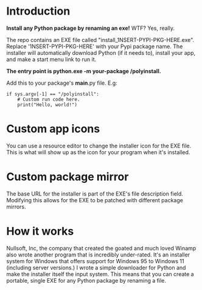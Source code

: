 # Introduction

**Install any Python package by renaming an exe!** WTF? Yes, really.

The repo contains an EXE file called "install_1NSERT-PYPI-PKG-HERE.exe". Replace '1NSERT-PYPI-PKG-HERE' with your Pypi package name. The installer will automatically download Python (if it needs to), install your app, and make a start menu link to run it.

**The entry point is python.exe -m your-package /polyinstall.**

Add this to your package's __main__.py file. E.g:

```python3
if sys.argv[-1] == "/polyinstall":
    # Custom run code here.
    print("Hello, world!")
```
    
# Custom app icons

You can use a resource editor to change the installer icon for the EXE file. This is what will show up as the icon for your program when it's installed.

# Custom package mirror

The base URL for the installer is part of the EXE's file description field. Modifying this allows for the EXE to be patched with different package mirrors.
    
# How it works

Nullsoft, Inc, the company that created the goated and much loved Winamp also wrote another program that is incredibly under-rated. It's an installer system for Windows that offers support for Windows 95 to Windows 11 (including server versions.) I wrote a simple downloader for Python and make the installer itself the input system. This means that you can create a portable, single EXE for any Python package by renaming a file.
